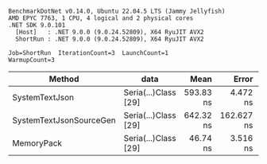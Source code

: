 ```

BenchmarkDotNet v0.14.0, Ubuntu 22.04.5 LTS (Jammy Jellyfish)
AMD EPYC 7763, 1 CPU, 4 logical and 2 physical cores
.NET SDK 9.0.101
  [Host]   : .NET 9.0.0 (9.0.24.52809), X64 RyuJIT AVX2
  ShortRun : .NET 9.0.0 (9.0.24.52809), X64 RyuJIT AVX2

Job=ShortRun  IterationCount=3  LaunchCount=1  
WarmupCount=3  

```
| Method                  | data                 | Mean      | Error      | StdDev   | Min       | Max       | Gen0   | Allocated |
|------------------------ |--------------------- |----------:|-----------:|---------:|----------:|----------:|-------:|----------:|
| SystemTextJson          | Seria(...)Class [29] | 593.83 ns |   4.472 ns | 0.245 ns | 593.62 ns | 594.10 ns | 0.0038 |     392 B |
| SystemTextJsonSourceGen | Seria(...)Class [29] | 642.32 ns | 162.627 ns | 8.914 ns | 636.98 ns | 652.61 ns | 0.0048 |     464 B |
| MemoryPack              | Seria(...)Class [29] |  46.74 ns |   3.516 ns | 0.193 ns |  46.52 ns |  46.87 ns | 0.0014 |     120 B |
